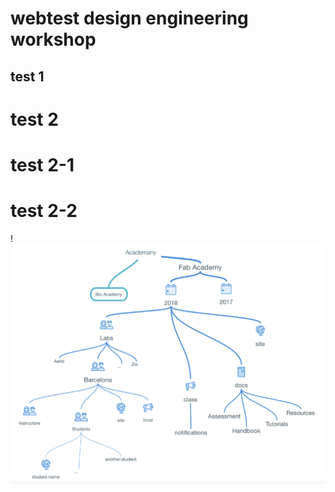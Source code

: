 # webtest design engineering workshop
## test 1
# test 2
  # test 2-1
  # test 2-2

!![](https://raw.githubusercontent.com/bobwu0214/imageuploadservice/main/img/WX20221028-093801@2x.png)
